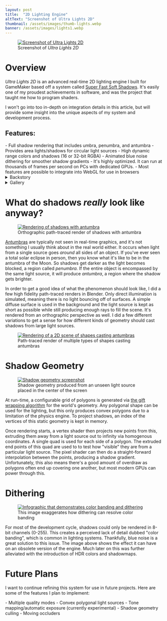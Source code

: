 ```yaml
---
layout: post
title:  "2D Lighting Engine"
altText: "Screenshot of Ultra Lights 2D"
thumbnail: /assets/images/thumb-lights.webp
banner: /assets/images/lights1.webp
---
```


<figure class="featured-image" >
  <a href="{{ "/assets/images/lights2.webp" | relative_url }}" target="_blank">
    <img src="{{ "/assets/images/pre_lights2.webp" | relative_url }}" alt="Screenshot of Ultra Lights 2D" decode="sync">
  </a>
  <figcaption>Screenshot of 
    <em>Ultra Lights 2D</em>
  </figcaption>
</figure>

<h1 tabindex="0">Overview</h1>

*Ultra Lights 2D* is an advanced real-time 2D lighting engine I built for GameMaker based off a system called [Super Fast Soft Shadows](https://slembcke.github.io/SuperFastSoftShadows). It's easily one of my proudest achievements in software, and was the project that taught me how to program shaders.

I won't go into too in-depth on integration details in this article, but will provide some insight into the unique aspects of my system and development process.

<h2 tabindex="0" class="no-margin">Features:</h2>
- Full shadow rendering that includes umbra, penumbra, and antumbra
- Provides area lights/shadows for circular light sources
- High dynamic range colors and shadows (16 or 32-bit RGBA)
- Animated blue noise dithering for smoother shadow gradients
- It's highly optimized. It can run at thousands of frames per second on PCs with dedicated GPUs.
- Most features are possible to integrate into WebGL for use in browsers 

<details>
  <summary>Backstory</summary>
  <p>
    In 2016, I came across this <a href="https://www.youtube.com/watch?v=AslPHY2Bomc" target="_blank">2D lighting demo</a> by a YouTuber named Slembcke. I always enjoy seeing what independent developers built, but this one was especially fascinating to me. It seemed to actually simulate area lighting to some degree without major performance costs. At the time, path/ray-tracing and radiosity were the only systems that I knew of which achieved this effect, but only with major drawbacks. Since there was nothing else quite like it, I often wondered how it worked, and if I could ever create something like it. At the time I barely even knew what shaders were.
  </p>
  <p>
    Fast forward to 2022 and I was interested in lighting systems again. While browsing for images of shadow antumbras for research, an image from <a href="https://slembcke.github.io/SuperFastSoftShadows">this post</a> popped up. I was astonished and ecstatic. It had only been about 6 months since he posted it. The post itself goes in depth on how the shadow system actually works, what the theory is, and also provides a WebGL example for people to try out. Finally, I had plenty of information to build and understand the system.
  </p>
</details>

<details>
  <summary>Gallery</summary>
  <a href="{{ "/assets/images/lights1.webp" | relative_url }}" target="_blank">
    <img class="post-gallery" src="{{ "/assets/images/pre_lights1.webp" | relative_url }}" target="_blank" alt="Screenshot of Ultra Lights 2D" loading="lazy">
  </a>
  <a href="{{ "/assets/images/lights3.webp" | relative_url }}" target="_blank">
    <img class="post-gallery" src="{{ "/assets/images/pre_lights3.webp" | relative_url }}" target="_blank" alt="Screenshot of Ultra Lights 2D" loading="lazy">
  </a>
  <a href="{{ "/assets/images/lights4.webp" | relative_url }}" target="_blank">
    <img class="post-gallery" src="{{ "/assets/images/lights4.webp" | relative_url }}" target="_blank" alt="Screenshot of Ultra Lights 2D" loading="lazy">
  </a>
</details>

<h1 tabindex="0">What do shadows <em>really</em> look like anyway?</h1>

<figure>
  <a href="{{ "/assets/images/antumbra.webp" | relative_url }}" target="_blank">
    <img class="min-height-640px" src="{{ "/assets/images/antumbra.webp" | relative_url }}" alt="Rendering of shadows with antumbra">
  </a>
  <figcaption>Orthographic path-traced render of shadows with antumbra</figcaption>
</figure>

[Antumbras](https://en.wikipedia.org/wiki/Umbra,_penumbra_and_antumbra) are typically not seen in real-time graphics, and it's not something I usually think about in the real world either. It occurs when light from a single source goes *around* all sides of an object. If you've ever seen a total solar eclipse in person, then you know what it's like to be in the antumbra of the Moon. So shadows get darker as the light becomes blocked, a region called *penumbra.* If the entire object is encompassed by the same light source, it will produce *antumbra*, a region where the shadow gets brighter.

In order to get a good idea of what the phenomenon should look like, I did a few high fidelity path-traced renders in Blender. Only direct illumination is simulated, meaning there is no light bouncing off of surfaces. A simple diffuse surface is used in the background and the light source is kept as short as possible while still producing enough rays to fill the scene. It's rendered from an orthographic perspective as well. I did a few different variations to get a sense for how different kinds of geometry should cast shadows from large light sources.

<figure>
  <a href="{{ "/assets/images/antumbra2.webp" | relative_url }}" target="_blank">
    <img class="min-height-1024px" src="{{ "/assets/images/pre_antumbra2.webp" | relative_url }}" alt="Rendering of a 2D scene of shapes casting antumbras">
  </a>
  <figcaption>Path-traced render of multiple types of shapes casting antumbras</figcaption>
</figure>

<h1 tabindex="0">Shadow Geometry</h1>

<figure>
  <a href="{{ "/assets/images/lightmesh.webp" | relative_url }}" target="_blank">
    <img src="{{ "/assets/images/lightmesh.webp" | relative_url }}" alt="Shadow geometry screenshot">
  </a>
  <figcaption>Shadow geometry produced from an unseen light source placed in the center of the screen</figcaption>
</figure>

At run-time, a configurable grid of polygons is generated via [the gift wrapping algorithm](https://en.wikipedia.org/wiki/Gift_wrapping_algorithm) for the world's geometry. Any polygonal shape can be used for the lighting, but this only produces convex polygons due to a limitation of the physics engine. To project shadows, an index of the vertices of this static geometry is kept in memory. 

Once rendering starts, a vertex shader then projects new points from this, extruding them away from a light source out to infinity via homogenous coordinates. A single quad is used for each side of a polygon. The extruded end points of this quad are used to to test how "visible" they are from a particular light source. The pixel shader can then do a straight-forward interpolation between the points, producing a shadow gradient. Unfortunately, this also means there's a good amount of overdraw as polygons often end up covering one another, but most modern GPUs can power through this.

<h1 tabindex="0">Dithering</h1>

<figure>
  <a href="{{ "/assets/images/dither.webp" | relative_url }}" target="_blank">
    <img class="min-height-720px" src="{{ "/assets/images/pre_dither.webp" | relative_url }}" alt="Infographic that demonstrates color banding and dithering">
  </a>
  <figcaption>This image exaggerates how dithering can resolve color banding</figcaption>
</figure>

For most of the development cycle, shadows could only be rendered in 8-bit channels (0-255). This creates a perceived lack of detail dubbed "color banding", which is common in lighting systems. Thankfully, blue noise is a great solution to this issue. The image above shows the effect it can have on an obsolete version of the engine. Much later on this was further alleviated with the introduction of HDR colors and shadowmaps.

<h1 tabindex="0">Future Plans</h1>

<p class="no-margin">I want to continue refining this system for use in future projects. Here are some of the features I plan to implement:</p>
- Multiple quality modes
- Convex polygonal light sources
- Tone mapping/automatic exposure (currently experimental)
- Shadow geometry culling
- Moving occluders